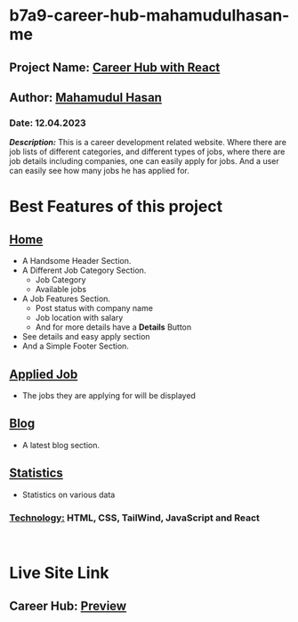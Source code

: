 # b7a9-career-hub-mahamudulhasan-me

## **Project Name:** <u>Career Hub with React</u>

## **Author:** [Mahamudul Hasan](https://github.com/mahamudulhasan-me)

### **Date:** 12.04.2023

**_Description:_** This is a career development related website. Where there are job lists of different categories, and different types of jobs, where there are job details including companies, one can easily apply for jobs.
And a user can easily see how many jobs he has applied for.

# Best Features of this project

## <u>Home</u>

- A Handsome Header Section.
- A Different Job Category Section.
  - Job Category
  - Available jobs
- A Job Features Section.
  - Post status with company name
  - Job location with salary
  - And for more details have a **Details** Button
- See details and easy apply section
- And a Simple Footer Section.

## <u>Applied Job</u>

- The jobs they are applying for will be displayed

## <u>Blog</u>

- A latest blog section.

## <u>Statistics</u>

- Statistics on various data

### <u>**Technology:**</u> HTML, CSS, TailWind, JavaScript and React

<br>

# Live Site Link

## **Career Hub:** [Preview](https://career-hub9.surge.sh/)
